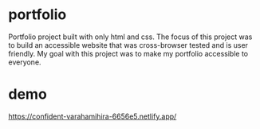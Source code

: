# portfolio

Portfolio project built with only html and css. The focus of this project was to build an accessible 
website that was cross-browser tested and is user friendly. My goal with this project was to make my
portfolio accessible to everyone. 

# demo

https://confident-varahamihira-6656e5.netlify.app/
